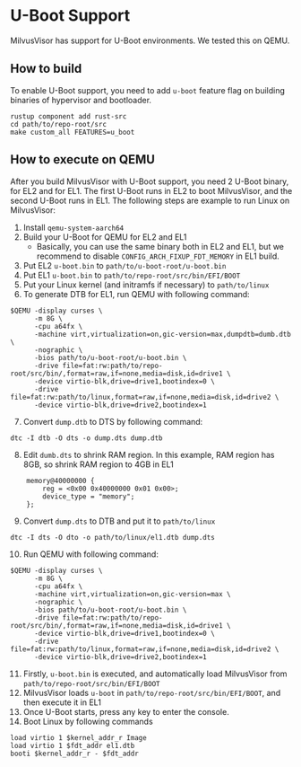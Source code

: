 # U-Boot Support
MilvusVisor has support for U-Boot environments.
We tested this on QEMU.

## How to build
To enable U-Boot support, you need to add `u-boot` feature flag on building binaries of hypervisor and bootloader.

```shell
rustup component add rust-src
cd path/to/repo-root/src
make custom_all FEATURES=u_boot
```

## How to execute on QEMU
After you build MilvusVisor with U-Boot support, you need 2 U-Boot binary, for EL2 and for EL1.
The first U-Boot runs in EL2 to boot MilvusVisor, and the second U-Boot runs in EL1.
The following steps are example to run Linux on MilvusVisor:

1. Install `qemu-system-aarch64`
2. Build your U-Boot for QEMU for EL2 and EL1
    - Basically, you can use the same binary both in EL2 and EL1, but we recommend to disable `CONFIG_ARCH_FIXUP_FDT_MEMORY` in EL1 build.
3. Put EL2 `u-boot.bin` to `path/to/u-boot-root/u-boot.bin`
4. Put EL1 `u-boot.bin` to `path/to/repo-root/src/bin/EFI/BOOT`
5. Put your Linux kernel (and initramfs if necessary) to `path/to/linux`
6. To generate DTB for EL1, run QEMU with following command:
```shell
$QEMU -display curses \
      -m 8G \
      -cpu a64fx \
      -machine virt,virtualization=on,gic-version=max,dumpdtb=dumb.dtb \
      -nographic \
      -bios path/to/u-boot-root/u-boot.bin \
      -drive file=fat:rw:path/to/repo-root/src/bin/,format=raw,if=none,media=disk,id=drive1 \
      -device virtio-blk,drive=drive1,bootindex=0 \
      -drive file=fat:rw:path/to/linux,format=raw,if=none,media=disk,id=drive2 \
      -device virtio-blk,drive=drive2,bootindex=1
```
7. Convert `dump.dtb` to DTS by following command:
```shell
dtc -I dtb -O dts -o dump.dts dump.dtb
```
8. Edit `dumb.dts` to shrink RAM region. In this example, RAM region has 8GB, so shrink RAM region to 4GB in EL1
```dts
	memory@40000000 {
		reg = <0x00 0x40000000 0x01 0x00>;
		device_type = "memory";
	};
```
9. Convert `dump.dts` to DTB and put it to `path/to/linux`
```shell
dtc -I dts -O dto -o path/to/linux/el1.dtb dump.dts
```
10. Run QEMU with following command:

```shell
$QEMU -display curses \
      -m 8G \
      -cpu a64fx \
      -machine virt,virtualization=on,gic-version=max \
      -nographic \
      -bios path/to/u-boot-root/u-boot.bin \
      -drive file=fat:rw:path/to/repo-root/src/bin/,format=raw,if=none,media=disk,id=drive1 \
      -device virtio-blk,drive=drive1,bootindex=0 \
      -drive file=fat:rw:path/to/linux,format=raw,if=none,media=disk,id=drive2 \
      -device virtio-blk,drive=drive2,bootindex=1
```
11. Firstly, `u-boot.bin` is executed, and automatically load MilvusVisor from `path/to/repo-root/src/bin/EFI/BOOT`
12. MilvusVisor loads `u-boot` in `path/to/repo-root/src/bin/EFI/BOOT`, and then execute it in EL1
13. Once U-Boot starts, press any key to enter the console.
14. Boot Linux by following commands
```shell
load virtio 1 $kernel_addr_r Image
load virtio 1 $fdt_addr el1.dtb
booti $kernel_addr_r - $fdt_addr
```
